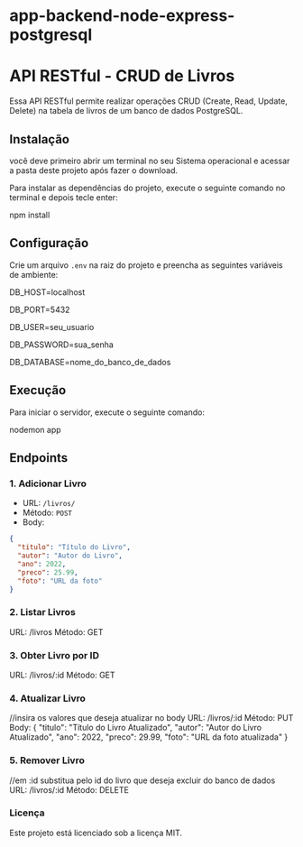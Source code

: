 # app-backend-node-express-postgresql
# API RESTful - CRUD de Livros

Essa API RESTful permite realizar operações CRUD (Create, Read, Update, Delete) na tabela de livros 
de um banco de dados PostgreSQL.

## Instalação
você deve primeiro abrir um terminal no seu Sistema operacional e acessar a pasta deste projeto após fazer o download.

Para instalar as dependências do projeto, execute o seguinte comando no terminal e depois tecle enter:

npm install

## Configuração

Crie um arquivo `.env` na raiz do projeto e preencha as seguintes variáveis de ambiente:

DB_HOST=localhost

DB_PORT=5432

DB_USER=seu_usuario

DB_PASSWORD=sua_senha

DB_DATABASE=nome_do_banco_de_dados


## Execução

Para iniciar o servidor, execute o seguinte comando:

nodemon app


## Endpoints

### 1. Adicionar Livro

- URL: `/livros/`
- Método: `POST`
- Body:

```json
{
  "titulo": "Título do Livro",
  "autor": "Autor do Livro",
  "ano": 2022,
  "preco": 25.99,
  "foto": "URL da foto"
}
```
### 2. Listar Livros
URL: /livros
Método: GET

### 3. Obter Livro por ID
URL: /livros/:id
Método: GET

### 4. Atualizar Livro 
//insira os valores que deseja atualizar no body
URL: /livros/:id
Método: PUT
Body:
{
  "titulo": "Título do Livro Atualizado",
  "autor": "Autor do Livro Atualizado",
  "ano": 2022,
  "preco": 29.99,
  "foto": "URL da foto atualizada"
}

### 5. Remover Livro
//em :id substitua pelo id do livro que deseja excluir do banco de dados
URL: /livros/:id
Método: DELETE


### Licença
Este projeto está licenciado sob a licença MIT.

